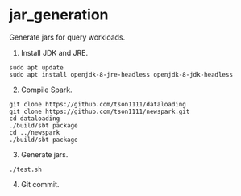 # jar_generation
Generate jars for query workloads.

1. Install JDK and JRE.

```
sudo apt update
sudo apt install openjdk-8-jre-headless openjdk-8-jdk-headless
```

2. Compile Spark.

```
git clone https://github.com/tson1111/dataloading
git clone https://github.com/tson1111/newspark.git
cd dataloading
./build/sbt package
cd ../newspark
./build/sbt package
```

3. Generate jars.

```
./test.sh
```

4. Git commit.

